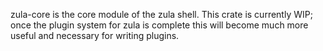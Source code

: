 zula-core is the core module of the zula shell. This crate is currently WIP; once the plugin system for zula is complete this will become much more useful and necessary for writing plugins.
